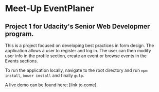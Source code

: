 # Meet-Up EventPlaner
## Project 1 for Udacity's Senior Web Developmer program.

This is a project focused on developing best practices in form design. The application allows a user to register and log in. The user can then modify user info in the profile section, create an event or browse events in the Events sections.

To run the application locally, navigate to the root directory and run `npm install`, `bower install` and finally `gulp`.

A live demo can be found here: [link to come].
